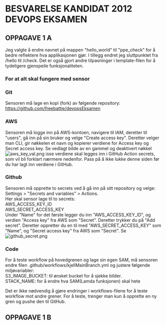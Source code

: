 # BESVARELSE KANDIDAT 2012 DEVOPS EKSAMEN

## OPPAGAVE 1 A
Jeg valgte å endre navnet på mappen "hello_world" til "ppe_check" for å bedre reflektere hva applikasjonen gjør.
I tillegg endret jeg sluttpunktet fra /hello til /check. 
Det er også gjort andre tilpasninger i template-filen 
for å tydeligere gjenspeile funksjonaliteten.

### For at alt skal fungere med sensor

### Git
Sensoren må lage en kopi (fork) av følgende repository: https://github.com/freebattie/devopsEksamen

### AWS
Sensoren må logge inn på AWS-kontoen, navigere til IAM, deretter til "users", gå inn på sin bruker og velge "Create access key". Deretter velger man CLI, gir nøkkelen et navn og kopierer verdiene for Access key og Secret access key. Se vedlagt bilde av en gammel og deaktivert nøkkel
![aws_key_val.png](..%2F..%2F..%2FUsers%2Fbjart%2FDesktop%2Faws_key_val.png)
isse verdiene skal legges inn i GitHub Action secrets, som vil bli forklart nærmere nedenfor. Pass på å ikke lukke denne siden før du har lagt inn verdiene i GitHub.

### Github
Sensoren må opprette to secrets ved å gå inn på sitt repository og velge: Settings > "Secrets and variables" > Actions.  
Her skal sensor lage til to secrets:  
AWS_ACCESS_KEY_ID  
AWS_SECRET_ACCESS_KEY  
Under "Name" for det første legger du inn "AWS_ACCESS_KEY_ID", og verdien "Access key" fra AWS som "Secret". Deretter trykker du på "Add secret". Deretter oppretter du en til med "AWS_SECRET_ACCESS_KEY" som "Name", og "Secret access key" fra AWS som "Secret". Se
![github_secret.png](..%2F..%2F..%2FUsers%2Fbjart%2FDesktop%2Fgithub_secret.png)

### Code

For å teste workflow på hovedgrenen og lage sin egen SAM, må sensoren endre filen .github/workflows/kjellMainBranch.yml og justere følgende miljøvariabler:  
S3_IMAGE_BUCKET: til ønsket bucket for å sjekke bilder.  
STACK_NAME: for å endre hva SAM(Lamda funksjonen) skal hete  

Det er ikke nødvendig å gjøre endringer i workflows-filene for å teste workflow mot andre grener. For å teste, trenger man kun å opprette en ny gren og pushe den til GitHub.

## OPPAGAVE 1 B